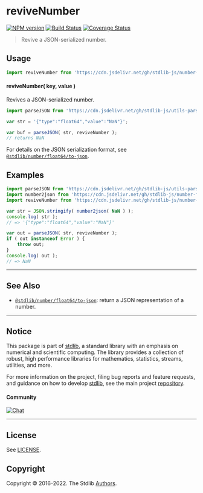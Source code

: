 <!--

@license Apache-2.0

Copyright (c) 2022 The Stdlib Authors.

Licensed under the Apache License, Version 2.0 (the "License");
you may not use this file except in compliance with the License.
You may obtain a copy of the License at

   http://www.apache.org/licenses/LICENSE-2.0

Unless required by applicable law or agreed to in writing, software
distributed under the License is distributed on an "AS IS" BASIS,
WITHOUT WARRANTIES OR CONDITIONS OF ANY KIND, either express or implied.
See the License for the specific language governing permissions and
limitations under the License.

-->

# reviveNumber

[![NPM version][npm-image]][npm-url] [![Build Status][test-image]][test-url] [![Coverage Status][coverage-image]][coverage-url] <!-- [![dependencies][dependencies-image]][dependencies-url] -->

> Revive a JSON-serialized number.

<!-- Section to include introductory text. Make sure to keep an empty line after the intro `section` element and another before the `/section` close. -->

<section class="intro">

</section>

<!-- /.intro -->

<!-- Package usage documentation. -->



<section class="usage">

## Usage

```javascript
import reviveNumber from 'https://cdn.jsdelivr.net/gh/stdlib-js/number-float64-reviver@v0.0.1-deno/mod.js';
```

#### reviveNumber( key, value )

Revives a JSON-serialized number.

```javascript
import parseJSON from 'https://cdn.jsdelivr.net/gh/stdlib-js/utils-parse-json@deno/mod.js';

var str = '{"type":"float64","value":"NaN"}';

var buf = parseJSON( str, reviveNumber );
// returns NaN
```

For details on the JSON serialization format, see [`@stdlib/number/float64/to-json`][@stdlib/number/float64/to-json].

</section>

<!-- /.usage -->

<!-- Package usage notes. Make sure to keep an empty line after the `section` element and another before the `/section` close. -->

<section class="notes">

</section>

<!-- /.notes -->

<!-- Package usage examples. -->

<section class="examples">

## Examples

<!-- eslint no-undef: "error" -->

```javascript
import parseJSON from 'https://cdn.jsdelivr.net/gh/stdlib-js/utils-parse-json@deno/mod.js';
import number2json from 'https://cdn.jsdelivr.net/gh/stdlib-js/number-float64-to-json@deno/mod.js';
import reviveNumber from 'https://cdn.jsdelivr.net/gh/stdlib-js/number-float64-reviver@v0.0.1-deno/mod.js';

var str = JSON.stringify( number2json( NaN ) );
console.log( str );
// => '{"type":"float64","value":"NaN"}'

var out = parseJSON( str, reviveNumber );
if ( out instanceof Error ) {
    throw out;
}
console.log( out );
// => NaN
```

</section>

<!-- /.examples -->

<!-- Section to include cited references. If references are included, add a horizontal rule *before* the section. Make sure to keep an empty line after the `section` element and another before the `/section` close. -->

<section class="references">

</section>

<!-- /.references -->

<!-- Section for related `stdlib` packages. Do not manually edit this section, as it is automatically populated. -->

<section class="related">

* * *

## See Also

-   <span class="package-name">[`@stdlib/number/float64/to-json`][@stdlib/number/float64/to-json]</span><span class="delimiter">: </span><span class="description">return a JSON representation of a number.</span>

</section>

<!-- /.related -->

<!-- Section for all links. Make sure to keep an empty line after the `section` element and another before the `/section` close. -->


<section class="main-repo" >

* * *

## Notice

This package is part of [stdlib][stdlib], a standard library with an emphasis on numerical and scientific computing. The library provides a collection of robust, high performance libraries for mathematics, statistics, streams, utilities, and more.

For more information on the project, filing bug reports and feature requests, and guidance on how to develop [stdlib][stdlib], see the main project [repository][stdlib].

#### Community

[![Chat][chat-image]][chat-url]

---

## License

See [LICENSE][stdlib-license].


## Copyright

Copyright &copy; 2016-2022. The Stdlib [Authors][stdlib-authors].

</section>

<!-- /.stdlib -->

<!-- Section for all links. Make sure to keep an empty line after the `section` element and another before the `/section` close. -->

<section class="links">

[npm-image]: http://img.shields.io/npm/v/@stdlib/number-float64-reviver.svg
[npm-url]: https://npmjs.org/package/@stdlib/number-float64-reviver

[test-image]: https://github.com/stdlib-js/number-float64-reviver/actions/workflows/test.yml/badge.svg?branch=v0.0.1
[test-url]: https://github.com/stdlib-js/number-float64-reviver/actions/workflows/test.yml?query=branch:v0.0.1

[coverage-image]: https://img.shields.io/codecov/c/github/stdlib-js/number-float64-reviver/main.svg
[coverage-url]: https://codecov.io/github/stdlib-js/number-float64-reviver?branch=main

<!--

[dependencies-image]: https://img.shields.io/david/stdlib-js/number-float64-reviver.svg
[dependencies-url]: https://david-dm.org/stdlib-js/number-float64-reviver/main

-->

[chat-image]: https://img.shields.io/gitter/room/stdlib-js/stdlib.svg
[chat-url]: https://gitter.im/stdlib-js/stdlib/

[stdlib]: https://github.com/stdlib-js/stdlib

[stdlib-authors]: https://github.com/stdlib-js/stdlib/graphs/contributors

[umd]: https://github.com/umdjs/umd
[es-module]: https://developer.mozilla.org/en-US/docs/Web/JavaScript/Guide/Modules

[deno-url]: https://github.com/stdlib-js/number-float64-reviver/tree/deno
[umd-url]: https://github.com/stdlib-js/number-float64-reviver/tree/umd
[esm-url]: https://github.com/stdlib-js/number-float64-reviver/tree/esm
[branches-url]: https://github.com/stdlib-js/number-float64-reviver/blob/main/branches.md

[stdlib-license]: https://raw.githubusercontent.com/stdlib-js/number-float64-reviver/main/LICENSE

[@stdlib/number/float64/to-json]: https://github.com/stdlib-js/number-float64-to-json/tree/deno

</section>

<!-- /.links -->
